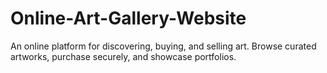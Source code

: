 # Online-Art-Gallery-Website
An online platform for discovering, buying, and selling art. Browse curated artworks, purchase securely, and showcase portfolios.
